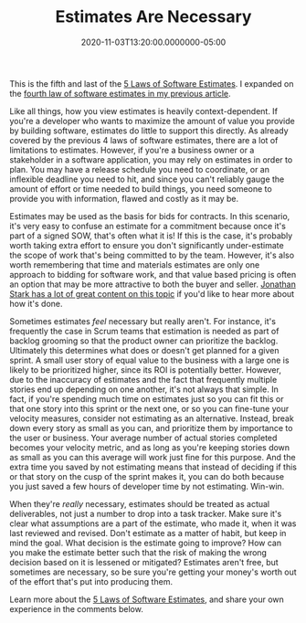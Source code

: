 ﻿---
title: Estimates Are Necessary
date: "2020-11-03T13:20:00.0000000-05:00"
description: Estimates are, unfortunately, sometimes necessary. Despite being wrong, frequently a waste of resources, having a short shelf life, and being non-transferable. Sometimes you just need them in order to make a plan.
featuredImage: /img/estimates-are-necessary.png
---

This is the fifth and last of the [5 Laws of Software Estimates](/the-5-laws-of-software-estimates/). I expanded on the [fourth law of software estimates in my previous article](https://ardalis.com/estimates-are-temporary/).

Like all things, how you view estimates is heavily context-dependent. If you're a developer who wants to maximize the amount of value you provide by building software, estimates do little to support this directly. As already covered by the previous 4 laws of software estimates, there are a lot of limitations to estimates. However, if you're a business owner or a stakeholder in a software application, you may rely on estimates in order to plan. You may have a release schedule you need to coordinate, or an inflexible deadline you need to hit, and since you can't reliably gauge the amount of effort or time needed to build things, you need someone to provide you with information, flawed and costly as it may be.

Estimates may be used as the basis for bids for contracts. In this scenario, it's very easy to confuse an estimate for a commitment because once it's part of a signed SOW, that's often what it is! If this is the case, it's probably worth taking extra effort to ensure you don't significantly under-estimate the scope of work that's being committed to by the team. However, it's also worth remembering that time and materials estimates are only one approach to bidding for software work, and that value based pricing is often an option that may be more attractive to both the buyer and seller. [Jonathan Stark has a lot of great content on this topic](https://jonathanstark.com/hbin) if you'd like to hear more about how it's done.

Sometimes estimates *feel* necessary but really aren't. For instance, it's frequently the case in Scrum teams that estimation is needed as part of backlog grooming so that the product owner can prioritize the backlog. Ultimately this determines what does or doesn't get planned for a given sprint. A small user story of equal value to the business with a large one is likely to be prioritized higher, since its ROI is potentially better. However, due to the inaccuracy of estimates and the fact that frequently multiple stories end up depending on one another, it's not always that simple. In fact, if you're spending much time on estimates just so you can fit this or that one story into this sprint or the next one, or so you can fine-tune your velocity measures, consider not estimating as an alternative. Instead, break down every story as small as you can, and prioritize them by importance to the user or business. Your average number of actual stories completed becomes your velocity metric, and as long as you're keeping stories down as small as you can this average will work just fine for this purpose. And the extra time you saved by not estimating means that instead of deciding if this or that story on the cusp of the sprint makes it, you can do both because you just saved a few hours of developer time by not estimating. Win-win.

When they're *really* necessary, estimates should be treated as actual deliverables, not just a number to drop into a task tracker. Make sure it's clear what assumptions are a part of the estimate, who made it, when it was last reviewed and revised. Don't estimate as a matter of habit, but keep in mind the goal. What decision is the estimate going to improve? How can you make the estimate better such that the risk of making the wrong decision based on it is lessened or mitigated? Estimates aren't free, but sometimes are necessary, so be sure you're getting your money's worth out of the effort that's put into producing them.

Learn more about the [5 Laws of Software Estimates](/the-5-laws-of-software-estimates/), and share your own experience in the comments below.

